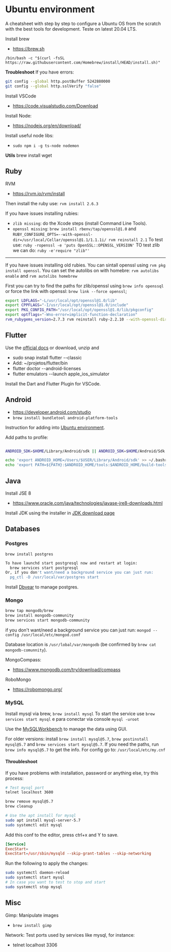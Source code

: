 # Ubuntu environment

A cheatsheet with step by step to configure a Ubuntu OS from the scratch with the best tools for development. Teste on latest 20.04 LTS.

Install brew
* https://brew.sh

`/bin/bash -c "$(curl -fsSL https://raw.githubusercontent.com/Homebrew/install/HEAD/install.sh)"`

**Troubleshoot**
If you have errors:
```sh
git config --global http.postBuffer 5242880000
git config --global http.sslVerify "false" 
```

Install VSCode
* https://code.visualstudio.com/Download

Install Node:
* https://nodejs.org/en/download/

Install useful node libs:
* `sudo npm i -g ts-node nodemon`

**Utils**
brew install wget

## Ruby

RVM
* https://rvm.io/rvm/install

Then install the ruby use: 
`rvm install 2.6.3`

If you have issues installing rubies:
* `zlib missing`: do the Xcode steps (install Command Line Tools).
* `openssl missing`:  `brew install rbenv/tap/openssl@1.0` and `RUBY_CONFIGURE_OPTS=--with-openssl-dir=/usr/local/Cellar/openssl@1.1/1.1.1i/ rvm reinstall 2.1`
To test use: `ruby -ropenssl -e 'puts OpenSSL::OPENSSL_VERSION'`
TO test zlib we can do: `ruby -e'require "zlib"'`

----

If you have issues installing old rubies.
You can sintall openssl using `rvm pkg install openssl`.
You can set the autolibs on with homebre: `rvm autolibs enable` and `rvm autolibs homebrew`

First you can try to find the paths for zlib/openssl using `brew info openssql` or force the link with openssl: `brew link --force openssl`;

```sh
export LDFLAGS="-L/usr/local/opt/openssl@1.0/lib"
export CPPFLAGS="-I/usr/local/opt/openssl@1.0/include"
export PKG_CONFIG_PATH="/usr/local/opt/openssl@1.0/lib/pkgconfig"
export optflags="-Wno-error=implicit-function-declaration"
rvm_rubygems_version=2.7.3 rvm reinstall ruby-2.2.10 --with-openssl-dir=/usr/local/Cellar/openssl@1.0/1.0.2t --with-openssl-lib=/usr/local/Cellar/openssl@1.0/1.0.2t/lib --with-openssl-include=/usr/local/Cellar/openssl@1.0/1.0.2t/include
```


## Flutter

Use the [official docs](https://flutter.dev/docs/get-started/install/linux) or download, unzip and 
* sudo snap install flutter --classic
* Add: ~/projetos/flutter/bin
* flutter doctor --android-licenses
* flutter emulators --launch apple_ios_simulator


Install the Dart and Flutter Plugin for VSCode.

## Android

* https://developer.android.com/studio
* `brew install bundletool android-platform-tools`

Instruction for adding into [Ubuntu environment](https://docs.expo.io/workflow/android-studio-emulator/).


Add paths to profile:
```sh

ANDROID_SDK=$HOME/Library/Android/sdk || ANDROID_SDK=$HOME/Android/Sdk

echo 'export ANDROID_HOME=/Users/$USER/Library/Android/sdk' >> ~/.bashrc
echo 'export PATH=${PATH}:$ANDROID_HOME/tools:$ANDROID_HOME/build-tools/28.0.3' >> ~/.bashrc
```

## Java

Install JSE 8 
* https://www.oracle.com/java/technologies/javase-jre8-downloads.html

Install JDK using the installer in [JDK download page](https://www.oracle.com/java/technologies/javase-jdk15-downloads.html)


## Databases

### Postgres
`brew install postgres`

```sh
To have launchd start postgresql now and restart at login:
  brew services start postgresql
Or, if you don't want/need a background service you can just run:
  pg_ctl -D /usr/local/var/postgres start
```

Install [Dbvear](https://dbeaver.io/download/) to manage postgres.


### Mongo

```sh
brew tap mongodb/brew
brew install mongodb-community
brew services start mongodb-community
```

if you don't want/need a background service you can just run:
  `mongod --config /usr/local/etc/mongod.conf`

Database location is `/usr/lobal/var/mongodb` (be confirmed by `brew cat mongodb-comunnity`).

MongoCompass:
* https://www.mongodb.com/try/download/compass

RoboMongo
* https://robomongo.org/

### MySQL

Install mysql via brew, `brew install mysql`
To start the service use `brew services start mysql` e para conectar via console `mysql -uroot`

Use the [MySQLWorkbench](https://dev.mysql.com/downloads/workbench/) to manage the data using GUI.

For older versions: install `brew install mysql@5.7`, `brew postinstall mysql@5.7` and 
`brew services start mysql@5.7`.
If you need the paths, run `brew info mysql@5.7` to get the info.
For config go to: `/usr/local/etc/my.cnf`


#### Throubleshoot

If you have problems with installation, password or anything else, try this process:
```sh
# Test mysql port
telnet localhost 3600

brew remove mysql@5.7
brew cleanup

# Use the apt install for mysql
sudo apt install mysql-server-5.7
sudo systemctl edit mysql
```

Add this conf to the editor, press ctrl+x and Y to save.
```conf
[Service]
ExecStart=
ExecStart=/usr/sbin/mysqld --skip-grant-tables --skip-networking
```

Run the following to apply the changes:
```sh
sudo systemctl daemon-reload
sudo systemctl start mysql
# In case you want to test to stop and start
sudo systemctl stop mysql
```


## Misc

Gimp: Manipulate images
* `brew install gimp`

Network:
Test ports used by services like mysql, for instance:
* telnet localhost 3306

